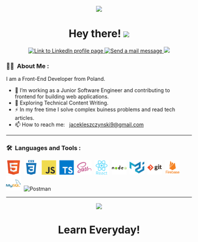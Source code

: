 <p align="center"><img src="https://media.giphy.com/media/aEPLj7wAxvfOXycDvB/giphy.gif" width="30%" /></p>


<h1 align="center">Hey there! <img src="https://media.giphy.com/media/hvRJCLFzcasrR4ia7z/giphy.gif" width="40"></h1>

<p align="center">
  <a href="https://linkedin.com/in/jacek-leszczynski9" target="_blank">
    <img src="https://img.shields.io/badge/linkedin-%230077B5.svg?style=for-the-badge&logo=linkedin&logoColor=white" alt="Link to LinkedIn profile page" rel=”noreferrer” />
  </a>
  <a href="mailto:jacek@dgspectrum.com" target="_blank">
    <img src="https://img.shields.io/badge/Mail-D14836?style=for-the-badge&logo=gmail&logoColor=white" alt="Send a mail message" rel=”noreferrer” />
  </a>
  <a href="https://jacekleszczynski.pl/" target="_blank">
		<img src="https://img.shields.io/badge/portfolio-1AA260?style=for-the-badge&logo=About.me&logoColor=white" />
	</a>
</p>

### :woman_technologist: &nbsp;About Me :

I am a Front-End Developer from Poland.

- 🔭 I’m working as a Junior Software Engineer and contributing to frontend for building web applications.
- 🌱 Exploring Technical Content Writing.
- ⚡ In my free time I solve complex buiness problems and read tech articles.
- 📫 How to reach me: &nbsp; <a href="mailto:jacekleszczynski9@gmail.com">jacekleszczynski9@gmail.com</a>

---

### 🛠 &nbsp;Languages and Tools :

<p>
<img src="https://github.com/devicons/devicon/blob/master/icons/html5/html5-original.svg" title="HTML5" alt="HTML" width="40" height="40"/>&nbsp;
<img src="https://github.com/devicons/devicon/blob/master/icons/css3/css3-plain-wordmark.svg"  title="CSS3" alt="CSS" width="40" height="40"/>&nbsp;
<img src="https://github.com/devicons/devicon/blob/master/icons/javascript/javascript-original.svg" title="JavaScript" alt="JavaScript" width="40" height="40"/>&nbsp;
<img src="https://github.com/devicons/devicon/blob/master/icons/typescript/typescript-original.svg" title="Typescript" **alt="Typescript" width="40" height="40"/>&nbsp;
<img src="https://github.com/devicons/devicon/blob/master/icons/sass/sass-original.svg" title="Scss" **alt="Scss" width="40" height="40"/>&nbsp;
<img src="https://github.com/devicons/devicon/blob/master/icons/react/react-original-wordmark.svg" title="React" alt="React" width="40" height="40"/>&nbsp;
<img src="https://github.com/devicons/devicon/blob/master/icons/nodejs/nodejs-original-wordmark.svg" title="NodeJS" alt="NodeJS" width="40" height="40"/>&nbsp;
<img src="https://github.com/devicons/devicon/blob/master/icons/materialui/materialui-original.svg" title="Material UI" alt="Material UI" width="40" height="40"/>&nbsp;
<img src="https://github.com/devicons/devicon/blob/master/icons/git/git-original-wordmark.svg" title="Git" **alt="Git" width="40" height="40"/>&nbsp;
<img src="https://github.com/devicons/devicon/blob/master/icons/firebase/firebase-plain-wordmark.svg" title="Firebase" alt="Firebase" width="40" height="40"/>&nbsp;
<img src="https://github.com/devicons/devicon/blob/master/icons/mysql/mysql-original-wordmark.svg" title="MySQL"  alt="MySQL" width="40" height="40"/>&nbsp;
<img src="https://www.vectorlogo.zone/logos/getpostman/getpostman-icon.svg" title="Postman"  alt="Postman" width="40" height="40"/>&nbsp;
</p>

---

<p align="center"><img align="center" src="https://media.giphy.com/media/IURYMmloHWzmKihgQ2/giphy.gif" width="200"></p>
<h1 align="center">Learn Everyday! </h1>
